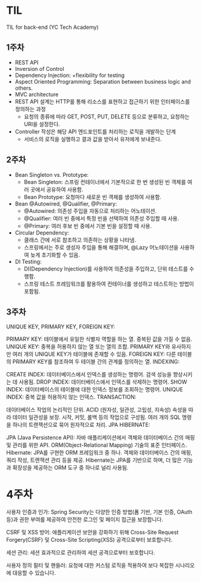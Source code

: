# TIL
TIL for back-end (YC Tech Academy)

## 1주차
* REST API
* Inversion of Control
* Dependency Injection: +flexibility for testing
* Aspect Oriented Programming: Separation between business logic and others.
* MVC architecture
* REST API 설계는 HTTP를 통해 리소스를 표현하고 접근하기 위한 인터페이스를 정의하는 과정
  * 요청의 종류에 따라 GET, POST, PUT, DELETE 등으로 분류하고, 요청하는 URI을 설정한다.
* Controller 작성은 해당 API 엔드포인트를 처리하는 로직을 개발하는 단계
  * 서비스의 로직을 실행하고 결과 값을 받아서 유저에게 보내준다.

## 2주차
* Bean Singleton vs. Prototype:
  * Bean Singleton: 스프링 컨테이너에서 기본적으로 한 번 생성된 빈 객체를 여러 곳에서 공유하여 사용함.
  * Bean Prototype: 요청마다 새로운 빈 객체를 생성하여 사용함.
* Bean @Autowired, @Qualifier, @Primary:
  * @Autowired: 의존성 주입을 자동으로 처리하는 어노테이션.
  * @Qualifier: 여러 빈 중에서 특정 빈을 선택하여 의존성 주입할 때 사용.
  * @Primary: 여러 후보 빈 중에서 기본 빈을 설정할 때 사용.
* Circular Dependency:
  * 클래스 간에 서로 참조하고 의존하는 상황을 나타냄.
  * 스프링에서는 주로 생성자 주입을 통해 해결하며, @Lazy 어노테이션을 사용하여 늦게 초기화할 수 있음.
* DI Testing:
  * DI(Dependency Injection)를 사용하여 의존성을 주입하고, 단위 테스트를 수행함.
  * 스프링 테스트 프레임워크를 활용하여 컨테이너를 생성하고 테스트하는 방법이 포함됨.

## 3주차
UNIQUE KEY, PRIMARY KEY, FOREIGN KEY:

PRIMARY KEY: 테이블에서 유일한 식별자 역할을 하는 열. 중복된 값을 가질 수 없음.
UNIQUE KEY: 중복을 허용하지 않는 열 또는 열의 조합. PRIMARY KEY와 유사하지만 여러 개의 UNIQUE KEY가 테이블에 존재할 수 있음.
FOREIGN KEY: 다른 테이블의 PRIMARY KEY를 참조하여 두 테이블 간의 관계를 정의하는 열.
INDEXING:

CREATE INDEX: 데이터베이스에서 인덱스를 생성하는 명령어. 검색 성능을 향상시키는 데 사용됨.
DROP INDEX: 데이터베이스에서 인덱스를 삭제하는 명령어.
SHOW INDEX: 데이터베이스의 테이블에 대한 인덱스 정보를 조회하는 명령어.
UNIQUE INDEX: 중복 값을 허용하지 않는 인덱스.
TRANSACTION:

데이터베이스 작업의 논리적인 단위. ACID (원자성, 일관성, 고립성, 지속성) 속성을 따라 데이터 일관성을 보장.
시작, 커밋, 롤백 등의 작업으로 구성됨.
여러 개의 SQL 명령을 하나의 트랜잭션으로 묶어 원자적으로 처리.
JPA HIBERNATE:

JPA (Java Persistence API): 자바 애플리케이션에서 객체와 데이터베이스 간의 매핑 및 관리를 위한 API. ORM(Object-Relational Mapping) 기술의 표준 인터페이스.
Hibernate: JPA를 구현한 ORM 프레임워크 중 하나. 객체와 데이터베이스 간의 매핑, 쿼리 작성, 트랜잭션 관리 등을 제공.
Hibernate는 JPA를 기반으로 하며, 더 많은 기능과 확장성을 제공하는 ORM 도구 중 하나로 널리 사용됨.

# 4주차
사용자 인증과 인가: Spring Security는 다양한 인증 방법(폼 기반, 기본 인증, OAuth 등)과 권한 부여를 제공하여 안전한 로그인 및 페이지 접근을 보장합니다.

CSRF 및 XSS 방어: 애플리케이션 보안을 강화하기 위해 Cross-Site Request Forgery(CSRF) 및 Cross-Site Scripting(XSS) 공격으로부터 보호합니다.

세션 관리: 세션 효과적으로 관리하여 세션 공격으로부터 보호합니다.

사용자 정의 필터 및 핸들러: 요청에 대한 커스텀 로직을 적용하여 보다 복잡한 시나리오에 대응할 수 있습니다.


